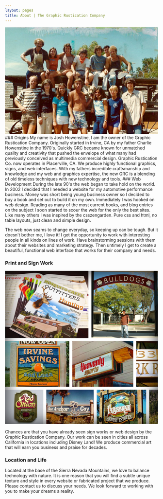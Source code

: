 ```yaml
---
layout: pages
title: About | The Graphic Rustication Company
---
```

<div class="main-img"><img src="/images/original-grc.jpg"></div>
### Origins
My name is Josh Howenstine, I am the owner of the Graphic Rustication Company. Originally started in Irvine, CA by my father Charlie Howenstine in the 1970's. Quickly GRC became known for unmatched quality and creativity that pushed the envelope of what many had previously conceived as multimedia commercial design. Graphic Rustication Co. now operates in Placerville, CA. We produce highly functional graphics, signs, and web interfaces. With my fathers incredible craftsmanship and knowledge and my web and graphics expertise, the new GRC is a blending of old timeless techniques with new technology and tools.
### Web Development
During the late 90's the web began to take hold on the world. In 2002 I decided that I needed a website for my automotive performance business. Money was short being young business owner so I decided to buy a book and set out to build it on my own. Immediately I was hooked on web design. Reading as many of the most current books, and blog entries on the subject I soon started to scour the web for the only the best sites. Like many others I was inspired by the csszengarden. Pure css and html, no table layouts, just clean and simple design.

The web now seams to change everyday, so keeping up can be tough. But it doesn't bother me, I love it! I get the opportunity to work with interesting people in all kinds on lines of work. Have brainstorming sessions with them about their websites and marketing strategy. Then untimely I get to create a beautiful, functional web interface that works for their company and needs.  

### Print and Sign Work
<div class="main-img"><img src="/images/grc.jpg"></div>

Chances are that you have already seen sign works or web design by the Graphic Rustication Company. Our work can be seen in cities all across California in locations including Disney Land! We produce commercial art that will earn you business and praise for decades.
### Location and Life
Located at the base of the Sierra Nevada Mountains, we love to balance technology with nature. It is one reason that you will find a subtle unique texture and style in every website or fabricated project that we produce. Please contact us to discuss your needs. We look forward to working with you to make your dreams a reality.